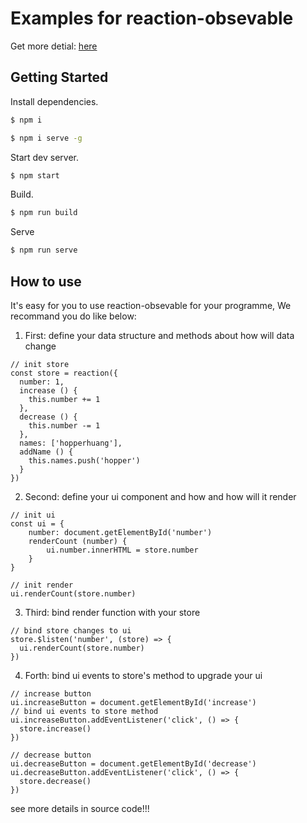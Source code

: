 # Examples for reaction-obsevable

Get more detial:  [here](https://github.com/hopperhuang/reaction)

## Getting Started

Install dependencies.

```bash
$ npm i
```
```bash
$ npm i serve -g
```

Start dev server.

```bash
$ npm start
```

Build.

```bash
$ npm run build
```

Serve

```bash
$ npm run serve
```

## How to use

It's easy for you to use reaction-obsevable for your programme, We recommand you do like below:

1. First: define your data structure and methods about how will data change


```
// init store
const store = reaction({
  number: 1,
  increase () {
    this.number += 1
  },
  decrease () {
    this.number -= 1
  },
  names: ['hopperhuang'],
  addName () {
    this.names.push('hopper')
  }
})
```

2. Second: define your ui component and how and how will it render


```
// init ui
const ui = {
    number: document.getElementById('number')
    renderCount (number) {
        ui.number.innerHTML = store.number
    }
}

// init render
ui.renderCount(store.number)
```

3. Third: bind render function with your store


```
// bind store changes to ui
store.$listen('number', (store) => {
  ui.renderCount(store.number)
})
```

 
4. Forth: bind ui events to store's method to upgrade your ui


```
// increase button
ui.increaseButton = document.getElementById('increase')
// bind ui events to store method
ui.increaseButton.addEventListener('click', () => {
  store.increase()
})

// decrease button
ui.decreaseButton = document.getElementById('decrease')
ui.decreaseButton.addEventListener('click', () => {
  store.decrease()
})
```

see more details in source code!!!
